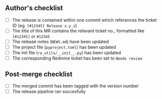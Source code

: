 ## Author's checklist

- [ ] The release is contained within one commit which references the ticket ID (eg. `[#12345] Release x.y.z`)
- [ ] The title of this MR contains the relevant ticket no., formatted like `[#12345]` or `#12345`
- [ ] The release notes (``NEWS.md``) have been updated
- [ ] The project file (``pyproject.toml``) has been updated
- [ ] The init file (``ra_utils/__init__.py``) has been updated
- [ ] The corresponding Redmine ticket has been set to `Needs review`

## Post-merge checklist

- [ ] The merged commit has been tagged with the version number
- [ ] The release pipeline ran succesfully
